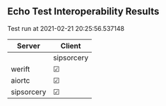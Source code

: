 ## Echo Test Interoperability Results
Test run at 2021-02-21 20:25:56.537148

| Server      | Client      |
|-------------|-------------|
|             | sipsorcery  |
| werift      | &#9745;     |
| aiortc      | &#9745;     |
| sipsorcery  | &#9745;     |
